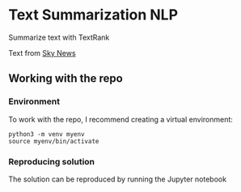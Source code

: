 # Text Summarization NLP

Summarize text with TextRank

Text from [Sky News](http://news.sky.com/story/snap-election-to-be-held-in-march-after-northern-ireland-government-collapses-10731488)

## Working with the repo

### Environment

To work with the repo, I recommend creating a virtual environment:
```
python3 -m venv myenv
source myenv/bin/activate
```

### Reproducing solution

The solution can be reproduced by running the Jupyter notebook
